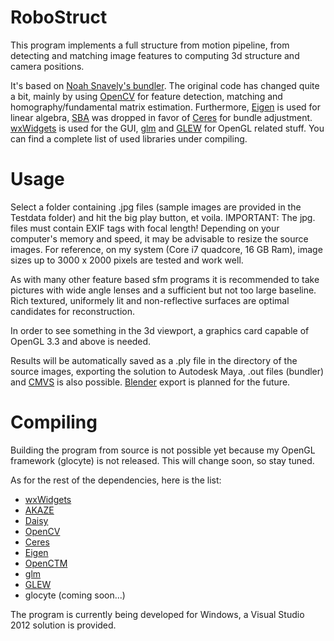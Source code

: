 RoboStruct
==========

This program implements a full structure from motion pipeline, from detecting and matching image features
to computing 3d structure and camera positions.

It's based on [Noah Snavely's bundler](http://www.cs.cornell.edu/~snavely/bundler/).
The original code has changed quite a bit, mainly by using [OpenCV](http://opencv.org/) for feature detection, matching and
homography/fundamental matrix estimation. Furthermore, [Eigen](http://eigen.tuxfamily.org/index.php?title=Main_Page) is used for linear algebra,
[SBA](http://users.ics.forth.gr/~lourakis/sba/) was dropped in favor of [Ceres](http://code.google.com/p/ceres-solver/) for bundle adjustment.
[wxWidgets](http://www.wxwidgets.org/) is used for the GUI, [glm](http://glm.g-truc.net/0.9.4/index.html) and [GLEW](http://glew.sourceforge.net/) for OpenGL related stuff. You can find a complete list
of used libraries under compiling.


Usage
=====

Select a folder containing .jpg files (sample images are provided in the Testdata folder) and hit the big play button, et voila.
IMPORTANT: The jpg. files must contain EXIF tags with focal length!
Depending on your computer's memory and speed, it may be advisable to resize the source images.
For reference, on my system (Core i7 quadcore, 16 GB Ram), image sizes up to 3000 x 2000 pixels are tested and work well.

As with many other feature based sfm programs it is recommended to take pictures with wide angle lenses and a
sufficient but not too large baseline. Rich textured, uniformely lit and non-reflective surfaces are
optimal candidates for reconstruction.

In order to see something in the 3d viewport, a graphics card capable of OpenGL 3.3 and above is needed.

Results will be automatically saved as a .ply file in the directory of the source images,
exporting the solution to Autodesk Maya, .out files (bundler) and [CMVS](http://www.di.ens.fr/cmvs/) is also possible.
[Blender](http://www.blender.org/) export is planned for the future.


Compiling
=========

Building the program from source is not possible yet because my OpenGL framework (glocyte) is not released.
This will change soon, so stay tuned.

As for the rest of the dependencies, here is the list:

  * [wxWidgets](http://www.wxwidgets.org/)
  * [AKAZE](https://github.com/davidok8/AKAZE)
  * [Daisy](http://cvlab.epfl.ch/software/daisy)
  * [OpenCV](http://opencv.org/)
  * [Ceres](http://code.google.com/p/ceres-solver/)
  * [Eigen](http://eigen.tuxfamily.org/index.php?title=Main_Page)
  * [OpenCTM](http://openctm.sourceforge.net/)
  * [glm](http://glm.g-truc.net/0.9.4/index.html)
  * [GLEW](http://glew.sourceforge.net/)
  * glocyte (coming soon...)

The program is currently being developed for Windows, a Visual Studio 2012 solution is provided.
